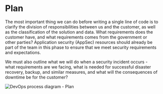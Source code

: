 # Plan

<div className="row category-into">
    <div className="column">
        <p>
            The most important thing we can do before writing a single line of code is to clarify the division of responsibilities between us and the customer, as well as the classification of the solution and data. What requirements does the customer have, and what requirements comes from the government or other parties? Application security (AppSec) resources should already be part of the team in this phase to ensure that we meet security requirements and expectations.
        </p>
        <p>
            We must also outline what we will do when a security incident occurs - what requirements are we facing, what is needed for successful disaster recovery, backup, and similar measures, and what will the consequences of downtime be for the customer?
        </p>
    </div>
    <div className="column">
        <img alt="DevOps process diagram - Plan" src="/img/devops_plan.svg"/>
    </div>
</div>
